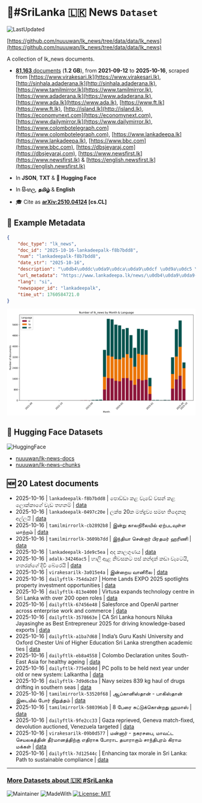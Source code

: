 # 📄#SriLanka 🇱🇰 News `Dataset`

![LastUpdated](https://img.shields.io/badge/last_updated-2025--10--16_09:01:21-green)

[https://github.com/nuuuwan/lk_news/tree/data/data/lk_news](https://github.com/nuuuwan/lk_news/tree/data/data/lk_news)

A collection of lk_news documents.

- [**81,163** documents](https://github.com/nuuuwan/lk_news/tree/data/data/lk_news) (**1.2 GB**), from **2021-09-12** to **2025-10-16**, scraped from [https://www.virakesari.lk](https://www.virakesari.lk), [http://sinhala.adaderana.lk](http://sinhala.adaderana.lk), [https://www.tamilmirror.lk](https://www.tamilmirror.lk), [https://www.adaderana.lk](https://www.adaderana.lk), [https://www.ada.lk](https://www.ada.lk), [https://www.ft.lk](https://www.ft.lk), [http://island.lk](http://island.lk), [https://economynext.com](https://economynext.com), [https://www.dailymirror.lk](https://www.dailymirror.lk), [https://www.colombotelegraph.com](https://www.colombotelegraph.com), [https://www.lankadeepa.lk](https://www.lankadeepa.lk), [https://www.bbc.com](https://www.bbc.com), [https://dbsjeyaraj.com](https://dbsjeyaraj.com), [https://www.newsfirst.lk](https://www.newsfirst.lk) & [https://english.newsfirst.lk](https://english.newsfirst.lk)

- In **JSON**, **TXT** & **🤗 Hugging Face**

- In **සිංහල**, **தமிழ்** & **English**

- 🎓 Cite as **[arXiv:2510.04124](https://arxiv.org/abs/2510.04124) [cs.CL]**

## 📝 Example Metadata

```json
{
    "doc_type": "lk_news",
    "doc_id": "2025-10-16-lankadeepalk-f8b7bdd8",
    "num": "lankadeepalk-f8b7bdd8",
    "date_str": "2025-10-16",
    "description": "\u0db4\u0ddc\u0da9\u0dca\u0da9\u0dcf \u0d9a\u0dc5 \u0dc0\u0dd0\u0da9\u0dda \u0dc0\u0dc3\u0db1\u0dca \u0d9a\u0dc5 \u0dbd\u0ddc\u0d9a\u0dca\u0d9a\u0dcf\u0d9c\u0dda \u0dc0\u0dd0\u0da9 \u0dad\u0dc4\u0db1\u0db8\u0dca",
    "url_metadata": "https://www.lankadeepa.lk/news/\u0db4\u0da9\u0da9-\u0d9a\u0dc5-\u0dc0\u0da9-\u0dc0\u0dc3\u0db1-\u0d9a\u0dc5-\u0dbd\u0d9a\u0d9a\u0d9c-\u0dc0\u0da9-\u0dad\u0dc4\u0db1\u0db8/101-681433",
    "lang": "si",
    "newspaper_id": "lankadeepalk",
    "time_ut": 1760584721.0
}
```

![Chart](https://raw.githubusercontent.com/nuuuwan/lk_news/refs/heads/data/data/lk_news/docs_by_month_and_lang.png)

## 🤗 Hugging Face Datasets

![HuggingFace](https://img.shields.io/badge/-HuggingFace-FDEE21?style=for-the-badge&logo=HuggingFace)

- [nuuuwan/lk-news-docs](https://huggingface.co/datasets/nuuuwan/lk-news-docs)
- [nuuuwan/lk-news-chunks](https://huggingface.co/datasets/nuuuwan/lk-news-chunks)

## 🆕 20 Latest documents

- 2025-10-16 | `lankadeepalk-f8b7bdd8` | පොඩ්ඩා කළ වැඩේ වසන් කළ ලොක්කාගේ වැඩ තහනම් | [data](https://github.com/nuuuwan/lk_news/tree/data/data/lk_news/2020s/2025/2025-10-16-lankadeepalk-f8b7bdd8)
- 2025-10-16 | `lankadeepalk-0497c20e` | ලක්ෂ 20ක මත්ද්‍රව්‍ය සමඟ තිදෙනකු අල්ලයි | [data](https://github.com/nuuuwan/lk_news/tree/data/data/lk_news/2020s/2025/2025-10-16-lankadeepalk-0497c20e)
- 2025-10-16 | `tamilmirrorlk-cb2892b8` | இன்று காலநிலையில் ஏற்படவுள்ள மாற்றம் | [data](https://github.com/nuuuwan/lk_news/tree/data/data/lk_news/2020s/2025/2025-10-16-tamilmirrorlk-cb2892b8)
- 2025-10-16 | `tamilmirrorlk-3609b7dd` | இந்தியா சென்றார் பிரதமர் ஹரிணி | [data](https://github.com/nuuuwan/lk_news/tree/data/data/lk_news/2020s/2025/2025-10-16-tamilmirrorlk-3609b7dd)
- 2025-10-16 | `lankadeepalk-1de9c5ea` | අද කාලගුණය | [data](https://github.com/nuuuwan/lk_news/tree/data/data/lk_news/2020s/2025/2025-10-16-lankadeepalk-1de9c5ea)
- 2025-10-16 | `adalk-34246ac5` | හාලි ඇළ නිවසකට පස් කන්දක් කඩා වැටෙයි, හතරක්ගේ දිවි බේරෙයි | [data](https://github.com/nuuuwan/lk_news/tree/data/data/lk_news/2020s/2025/2025-10-16-adalk-34246ac5)
- 2025-10-16 | `virakesarilk-3a015e4a` | இன்றைய வானிலை | [data](https://github.com/nuuuwan/lk_news/tree/data/data/lk_news/2020s/2025/2025-10-16-virakesarilk-3a015e4a)
- 2025-10-16 | `dailyftlk-754da2d7` | Home Lands EXPO 2025 spotlights property investment opportunities | [data](https://github.com/nuuuwan/lk_news/tree/data/data/lk_news/2020s/2025/2025-10-16-dailyftlk-754da2d7)
- 2025-10-16 | `dailyftlk-813e4000` | Virtusa expands technology centre in Sri Lanka with over 200 open roles | [data](https://github.com/nuuuwan/lk_news/tree/data/data/lk_news/2020s/2025/2025-10-16-dailyftlk-813e4000)
- 2025-10-16 | `dailyftlk-67456e48` | Salesforce and OpenAI partner across enterprise work and commerce | [data](https://github.com/nuuuwan/lk_news/tree/data/data/lk_news/2020s/2025/2025-10-16-dailyftlk-67456e48)
- 2025-10-16 | `dailyftlk-3578663e` | CA Sri Lanka honours Niluka Jayasinghe as Best Entrepreneur 2025 for driving knowledge-based exports | [data](https://github.com/nuuuwan/lk_news/tree/data/data/lk_news/2020s/2025/2025-10-16-dailyftlk-3578663e)
- 2025-10-16 | `dailyftlk-a1ba7d68` | India’s Guru Kashi University and Oxford Chester Uni  of Higher Education Sri Lanka strengthen academic ties | [data](https://github.com/nuuuwan/lk_news/tree/data/data/lk_news/2020s/2025/2025-10-16-dailyftlk-a1ba7d68)
- 2025-10-16 | `dailyftlk-eb8a4558` | Colombo Declaration unites South-East Asia for healthy ageing | [data](https://github.com/nuuuwan/lk_news/tree/data/data/lk_news/2020s/2025/2025-10-16-dailyftlk-eb8a4558)
- 2025-10-16 | `dailyftlk-775ebb0d` | PC polls to be held next year under old or new system: Lalkantha | [data](https://github.com/nuuuwan/lk_news/tree/data/data/lk_news/2020s/2025/2025-10-16-dailyftlk-775ebb0d)
- 2025-10-16 | `dailyftlk-7d9d6cba` | Navy seizes 839 kg haul of drugs drifting in southern seas | [data](https://github.com/nuuuwan/lk_news/tree/data/data/lk_news/2020s/2025/2025-10-16-dailyftlk-7d9d6cba)
- 2025-10-16 | `tamilmirrorlk-53520f68` | ஆப்கானிஸ்தான் - பாகிஸ்தான் இடையில் போர் நிறுத்தம் | [data](https://github.com/nuuuwan/lk_news/tree/data/data/lk_news/2020s/2025/2025-10-16-tamilmirrorlk-53520f68)
- 2025-10-16 | `tamilmirrorlk-580396ab` | 8 பேரை சுட்டுக்கொன்றது ஹமாஸ் | [data](https://github.com/nuuuwan/lk_news/tree/data/data/lk_news/2020s/2025/2025-10-16-tamilmirrorlk-580396ab)
- 2025-10-16 | `dailyftlk-9fe2cc33` | Gaza reprieved, Geneva match-fixed, devolution auctioned, Venezuela targeted | [data](https://github.com/nuuuwan/lk_news/tree/data/data/lk_news/2020s/2025/2025-10-16-dailyftlk-9fe2cc33)
- 2025-10-16 | `virakesarilk-09b0d577` | மன்னார் - நகரசபை, மாவட்ட செயலகத்தின் தீர்மானத்திற்கு எதிராக போராட தயாராகும் சாந்திபுரம் கிராம மக்கள் | [data](https://github.com/nuuuwan/lk_news/tree/data/data/lk_news/2020s/2025/2025-10-16-virakesarilk-09b0d577)
- 2025-10-16 | `dailyftlk-7d12544c` | Enhancing tax morale in Sri Lanka: Path to sustainable compliance | [data](https://github.com/nuuuwan/lk_news/tree/data/data/lk_news/2020s/2025/2025-10-16-dailyftlk-7d12544c)

---

### [More Datasets about 🇱🇰 #SriLanka](https://github.com/nuuuwan/lk_datasets)

![Maintainer](https://img.shields.io/badge/maintainer-nuuuwan-red)
![MadeWith](https://img.shields.io/badge/made_with-python-blue)
[![License: MIT](https://img.shields.io/badge/License-MIT-yellow.svg)](https://opensource.org/licenses/MIT)

